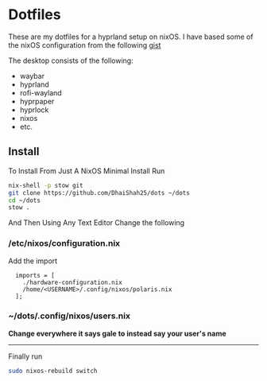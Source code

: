 # Dotfiles

These are my dotfiles for a hyprland setup on nixOS. I have based some of the nixOS configuration from the following [gist](https://gist.github.com/0atman/1a5133b842f929ba4c1e195ee67599d5#file-nixos-rebuild-sh-L10)

The desktop consists of the following:

- waybar
- hyprland
- rofi-wayland
- hyprpaper
- hyprlock
- nixos
- etc.

## Install

To Install From Just A NixOS Minimal Install Run

```sh
nix-shell -p stow git
git clone https://github.com/DhaiShah25/dots ~/dots
cd ~/dots
stow .
```

And Then Using Any Text Editor Change the following

### /etc/nixos/configuration.nix

Add the import

```
  imports = [
    ./hardware-configuration.nix
    /home/<USERNAME>/.config/nixos/polaris.nix
  ];
```

### ~/dots/.config/nixos/users.nix

**Change everywhere it says gale to instead say your user's name**

---

Finally run

```sh
sudo nixos-rebuild switch
```
